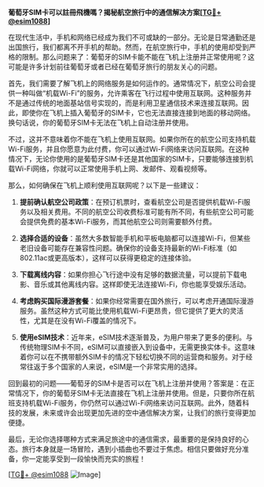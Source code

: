 **葡萄牙SIM卡可以註冊飛機嗎？揭秘航空旅行中的通信解决方案[[TG💪+ @esim1088](https://t.me/s/esim1088)]**

在现代生活中，手机和网络已经成为我们不可或缺的一部分。无论是日常通勤还是出国旅行，我们都离不开手机的帮助。然而，在航空旅行中，手机的使用却受到严格的限制。那么问题来了：葡萄牙的SIM卡能不能在飞机上注册并正常使用呢？这可能是许多计划前往葡萄牙或者已经在葡萄牙旅行的朋友关心的问题。

首先，我们需要了解飞机上的网络服务是如何运作的。通常情况下，航空公司会提供一种叫做“机载Wi-Fi”的服务，允许乘客在飞行过程中使用互联网。这种服务并不是通过传统的地面基站信号实现的，而是利用卫星通信技术来连接互联网。因此，即使你在飞机上插入葡萄牙的SIM卡，它也无法直接连接到地面的移动网络。换句话说，你的葡萄牙SIM卡无法在飞机上自动注册并使用。

不过，这并不意味着你不能在飞机上使用互联网。如果你所在的航空公司支持机载Wi-Fi服务，并且你愿意为此付费，你可以通过Wi-Fi网络来访问互联网。在这种情况下，无论你使用的是葡萄牙SIM卡还是其他国家的SIM卡，只要能够连接到机载Wi-Fi网络，你就可以正常使用手机上网、发邮件、观看视频等。

那么，如何确保在飞机上顺利使用互联网呢？以下是一些建议：

1. **提前确认航空公司政策**：在预订机票时，查看航空公司是否提供机载Wi-Fi服务以及相关费用。不同的航空公司收费标准可能有所不同，有些航空公司可能会提供免费的基本Wi-Fi服务，而其他航空公司则需要额外付费。

2. **选择合适的设备**：虽然大多数智能手机和平板电脑都可以连接Wi-Fi，但某些老旧设备可能存在兼容性问题。确保你的设备支持最新的Wi-Fi标准（如802.11ac或更高版本），这样可以获得更稳定的连接体验。

3. **下载离线内容**：如果你担心飞行途中没有足够的数据流量，可以提前下载电影、音乐或其他离线内容。这样即使无法连接Wi-Fi，你也能享受娱乐活动。

4. **考虑购买国际漫游套餐**：如果你经常需要在国外旅行，可以考虑开通国际漫游服务。虽然这种方式可能比使用机载Wi-Fi更昂贵，但它提供了更大的灵活性，尤其是在没有Wi-Fi覆盖的情况下。

5. **使用eSIM技术**：近年来，eSIM技术逐渐普及，为用户带来了更多的便利。与传统物理SIM卡不同，eSIM可以直接嵌入到设备中，无需更换实体卡。这意味着你可以在不携带额外SIM卡的情况下轻松切换不同的运营商和服务。对于经常往返于多个国家的人来说，eSIM是一个非常实用的选择。

回到最初的问题——葡萄牙的SIM卡是否可以在飞机上注册并使用？答案是：在正常情况下，你的葡萄牙SIM卡无法直接在飞机上注册并使用。但是，只要你所在航班支持机载Wi-Fi服务，你仍然可以通过Wi-Fi网络来访问互联网。此外，随着科技的发展，未来或许会出现更加先进的空中通信解决方案，让我们的旅行变得更加便捷。

最后，无论你选择哪种方式来满足旅途中的通信需求，最重要的是保持良好的心态。旅行本身就是一场冒险，遇到小插曲也不要过于焦虑。相信只要做好充分准备，你一定能享受到一段愉快而充实的旅程！

[[TG💪+ @esim1088](https://t.me/s/esim1088) ![Image](https://i.postimg.cc/4NQfJmqS/Snipaste-2025-05-13-00-14-12.png)]